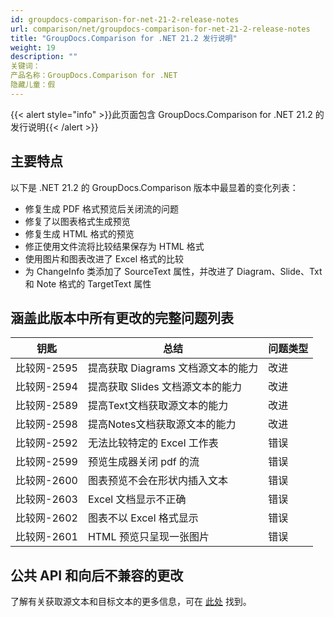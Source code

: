 ```yaml
---
id: groupdocs-comparison-for-net-21-2-release-notes
url: comparison/net/groupdocs-comparison-for-net-21-2-release-notes
title: "GroupDocs.Comparison for .NET 21.2 发行说明"
weight: 19
description: ""
关键词：
产品名称：GroupDocs.Comparison for .NET
隐藏儿童：假
---
```

{{< alert style="info" >}}此页面包含 GroupDocs.Comparison for .NET 21.2 的发行说明{{< /alert >}}

## 主要特点

以下是 .NET 21.2 的 GroupDocs.Comparison 版本中最显着的变化列表：

* 修复生成 PDF 格式预览后关闭流的问题
* 修复了以图表格式生成预览
* 修复生成 HTML 格式的预览
* 修正使用文件流将比较结果保存为 HTML 格式
* 使用图片和图表改进了 Excel 格式的比较
* 为 ChangeInfo 类添加了 SourceText 属性，并改进了 Diagram、Slide、Txt 和 Note 格式的 TargetText 属性
## 涵盖此版本中所有更改的完整问题列表

|钥匙 |总结 |问题类型 |
| --- | --- | --- |
|比较网-2595 |提高获取 Diagrams 文档源文本的能力 |改进 |
|比较网-2594 |提高获取 Slides 文档源文本的能力 |改进 |
|比较网-2589 |提高Text文档获取源文本的能力|改进 |
|比较网-2598 |提高Notes文档获取源文本的能力|改进 |
|比较网-2592 |无法比较特定的 Excel 工作表 |错误 |
|比较网-2599 |预览生成器关闭 pdf 的流 |错误 |
|比较网-2600 |图表预览不会在形状内插入文本 |错误 |
|比较网-2603 | Excel 文档显示不正确 |错误 |
|比较网-2602 |图表不以 Excel 格式显示 |错误 |
|比较网-2601 | HTML 预览只呈现一张图片 |错误 |

## 公共 API 和向后不兼容的更改

了解有关获取源文本和目标文本的更多信息，可在 [此处](https://docs.groupdocs.com/comparison/net/get-source-and-target-text-from-files/) 找到。

